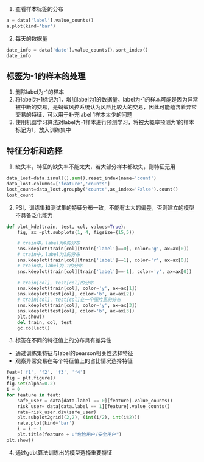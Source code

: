 1. 查看样本标签的分布
```python
a = data['label'].value_counts()
a.plot(kind='bar')
```
2. 每天的数据量
```python
date_info = data['date'].value_counts().sort_index()
date_info
```

## 标签为-1的样本的处理
1. 删除label为-1的样本
2. 将label为-1标记为1，增加label为1的数据量。label为-1的样本可能是因为异常被中断的交易，是蚂蚁风控系统认为风险比较大的交易，因此可能蕴含着异常交易的特征，可以用于补充label 1样本太少的问题
3. 使用机器学习算法对label为-1样本进行预测学习，将被大概率预测为1的样本标记为1，放入训练集中

## 特征分析和选择
1. 缺失率，特征的缺失率不能太大，若大部分样本都缺失，则特征无用
```python
data_lost=data.isnull().sum().reset_index(name='count')
data_lost.columns=['feature','counts']
lost_count=data_lost.groupby('counts',as_index='False').count()
lost_count
```
2. PSI，训练集和测试集的特征分布一致，不能有太大的偏差，否则建立的模型不具备泛化能力
```python
def plot_kde(train, test, col, values=True):
    fig, ax =plt.subplots(1, 4, figsize=(15,5))

    # train中，label为0的分布
    sns.kdeplot(train[col][train['label']==0], color='g', ax=ax[0])
    # train中，label为1的分布
    sns.kdeplot(train[col][train['label']==1], color='r', ax=ax[0])
    # train中，label为-1的分布
    sns.kdeplot(train[col][train['label']==-1], color='y', ax=ax[0])
    
    # train[col], test[col]的分布
    sns.kdeplot(train[col], color='y', ax=ax[1])
    sns.kdeplot(test[col], color='b', ax=ax[2])
    # train[col], test[col]在一个图片里的分布
    sns.kdeplot(train[col], color='y', ax=ax[3])
    sns.kdeplot(test[col], color='b', ax=ax[3])  
    plt.show()
    del train, col, test
    gc.collect()
```
3. 标签在不同的特征值上的分布具有差异性
- 通过训练集特征与label的pearson相关性选择特征
- 观察异常交易在每个特征值上的占比情况选择特征
```python
feat=['f1', 'f2', 'f3', 'f4']
fig = plt.figure()
fig.set(alpha=0.2)
i = 0
for feature in feat:
    safe_user = data[data.label == 0][feature].value_counts()
    risk_user= data[data.label == 1][feature].value_counts()
    rate=risk_user.div(safe_user)
    plt.subplot2grid((2,2), (int(i/2), int(i%2)))
    rate.plot(kind='bar')
    i = i + 1
    plt.title(feature + u"危险用户/安全用户")
plt.show()
```
4. 通过gdbt算法训练出的模型选择重要特征